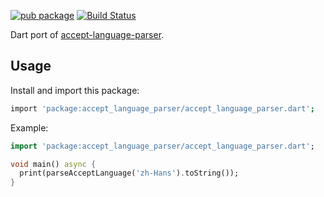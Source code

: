 [![pub package](https://img.shields.io/pub/v/accept_language_parser.svg)](https://pub.dev/packages/accept_language_parser)
[![Build Status](https://github.com/mgenware/accept_language_parser/workflows/Build/badge.svg)](https://github.com/mgenware/accept_language_parser/actions)

Dart port of [accept-language-parser](https://github.com/opentable/accept-language-parser).

## Usage

Install and import this package:

```sh
import 'package:accept_language_parser/accept_language_parser.dart';
```

Example:

```dart
import 'package:accept_language_parser/accept_language_parser.dart';

void main() async {
  print(parseAcceptLanguage('zh-Hans').toString());
}
```
